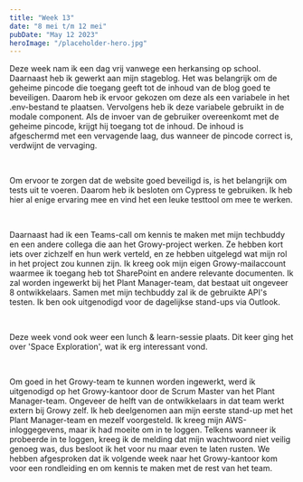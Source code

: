 ```yaml
---
title: "Week 13"
date: "8 mei t/m 12 mei"
pubDate: "May 12 2023"
heroImage: "/placeholder-hero.jpg"
---
```


Deze week nam ik een dag vrij vanwege een herkansing op school. Daarnaast heb ik gewerkt aan mijn stageblog. Het was belangrijk om de geheime pincode die toegang geeft tot de inhoud van de blog goed te beveiligen. Daarom heb ik ervoor gekozen om deze als een variabele in het .env-bestand te plaatsen. Vervolgens heb ik deze variabele gebruikt in de modale component. Als de invoer van de gebruiker overeenkomt met de geheime pincode, krijgt hij toegang tot de inhoud. De inhoud is afgeschermd met een vervagende laag, dus wanneer de pincode correct is, verdwijnt de vervaging.

&nbsp;

Om ervoor te zorgen dat de website goed beveiligd is, is het belangrijk om tests uit te voeren. Daarom heb ik besloten om Cypress te gebruiken. Ik heb hier al enige ervaring mee en vind het een leuke testtool om mee te werken.

&nbsp;

Daarnaast had ik een Teams-call om kennis te maken met mijn techbuddy en een andere collega die aan het Growy-project werken. Ze hebben kort iets over zichzelf en hun werk verteld, en ze hebben uitgelegd wat mijn rol in het project zou kunnen zijn. Ik kreeg ook mijn eigen Growy-mailaccount waarmee ik toegang heb tot SharePoint en andere relevante documenten. Ik zal worden ingewerkt bij het Plant Manager-team, dat bestaat uit ongeveer 8 ontwikkelaars. Samen met mijn techbuddy zal ik de gebruikte API's testen. Ik ben ook uitgenodigd voor de dagelijkse stand-ups via Outlook.

&nbsp;

Deze week vond ook weer een lunch & learn-sessie plaats. Dit keer ging het over 'Space Exploration', wat ik erg interessant vond.

&nbsp;

Om goed in het Growy-team te kunnen worden ingewerkt, werd ik uitgenodigd op het Growy-kantoor door de Scrum Master van het Plant Manager-team. Ongeveer de helft van de ontwikkelaars in dat team werkt extern bij Growy zelf. Ik heb deelgenomen aan mijn eerste stand-up met het Plant Manager-team en mezelf voorgesteld. Ik kreeg mijn AWS-inloggegevens, maar ik had moeite om in te loggen. Telkens wanneer ik probeerde in te loggen, kreeg ik de melding dat mijn wachtwoord niet veilig genoeg was, dus besloot ik het voor nu maar even te laten rusten. We hebben afgesproken dat ik volgende week naar het Growy-kantoor kom voor een rondleiding en om kennis te maken met de rest van het team.
